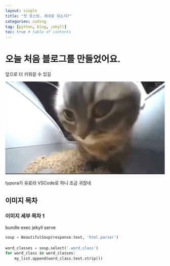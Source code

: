 ```yaml
---
layout: single
title: "첫 포스팅. 제대로 되는지?"
categories: coding
tag: [python, blog, jekyll]
toc: true # table of contents
---
```


# 오늘 처음 블로그를 만들었어요.

앞으로 더 키워갈 수 있길

![chipichapa](../images/2024-03-11-first/chipichapa.jpg)

typora가 유료라 VSCode로 하니 조금 귀찮네

## 이미지 목차

### 이미지 세부 목차 1

bundle exec jekyll serve

```python
soup = BeautifulSoup(response.text, 'html.parser')

word_classes = soup.select('.word_class')  
for word_class in word_classes:
    my_list.append(word_class.text.strip())
  ```
